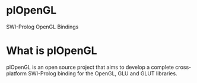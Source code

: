 plOpenGL
========
SWI-Prolog OpenGL Bindings

What is plOpenGL
================
plOpenGL is an open source project that aims to develop a complete cross-platform SWI-Prolog binding for the OpenGL, GLU and GLUT libraries.
